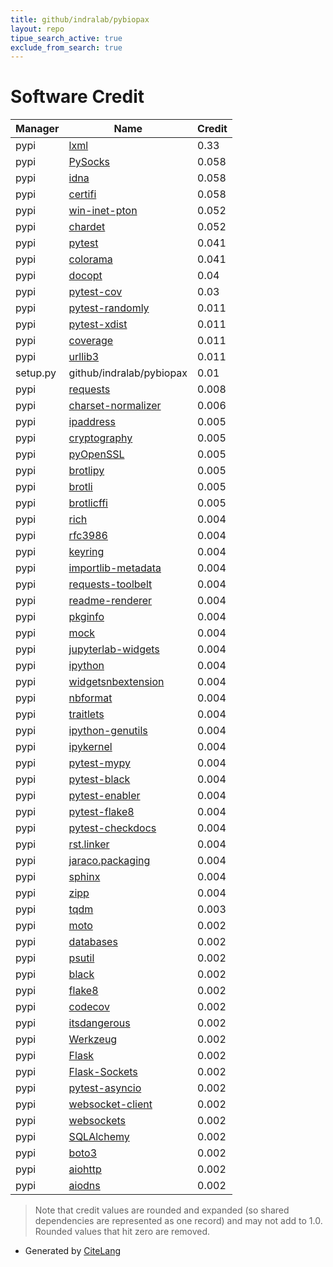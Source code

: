 ```yaml
---
title: github/indralab/pybiopax
layout: repo
tipue_search_active: true
exclude_from_search: true
---
```

# Software Credit

|Manager|Name|Credit|
|-------|----|------|
|pypi|[lxml](https://lxml.de/)|0.33|
|pypi|[PySocks](https://github.com/Anorov/PySocks)|0.058|
|pypi|[idna](https://github.com/kjd/idna)|0.058|
|pypi|[certifi](https://certifiio.readthedocs.io/en/latest/)|0.058|
|pypi|[win-inet-pton](https://github.com/hickeroar/win_inet_pton)|0.052|
|pypi|[chardet](https://github.com/chardet/chardet)|0.052|
|pypi|[pytest](https://pypi.org/project/pytest)|0.041|
|pypi|[colorama](https://github.com/tartley/colorama)|0.041|
|pypi|[docopt](https://pypi.org/project/docopt)|0.04|
|pypi|[pytest-cov](https://pypi.org/project/pytest-cov)|0.03|
|pypi|[pytest-randomly](https://pypi.org/project/pytest-randomly)|0.011|
|pypi|[pytest-xdist](https://pypi.org/project/pytest-xdist)|0.011|
|pypi|[coverage](https://pypi.org/project/coverage)|0.011|
|pypi|[urllib3](https://urllib3.readthedocs.io/)|0.011|
|setup.py|github/indralab/pybiopax|0.01|
|pypi|[requests](https://requests.readthedocs.io)|0.008|
|pypi|[charset-normalizer](https://github.com/ousret/charset_normalizer)|0.006|
|pypi|[ipaddress](https://github.com/phihag/ipaddress)|0.005|
|pypi|[cryptography](https://github.com/pyca/cryptography)|0.005|
|pypi|[pyOpenSSL](https://pyopenssl.org/)|0.005|
|pypi|[brotlipy](https://pypi.org/project/brotlipy)|0.005|
|pypi|[brotli](https://pypi.org/project/brotli)|0.005|
|pypi|[brotlicffi](https://pypi.org/project/brotlicffi)|0.005|
|pypi|[rich](https://pypi.org/project/rich)|0.004|
|pypi|[rfc3986](https://pypi.org/project/rfc3986)|0.004|
|pypi|[keyring](https://pypi.org/project/keyring)|0.004|
|pypi|[importlib-metadata](https://pypi.org/project/importlib-metadata)|0.004|
|pypi|[requests-toolbelt](https://pypi.org/project/requests-toolbelt)|0.004|
|pypi|[readme-renderer](https://pypi.org/project/readme-renderer)|0.004|
|pypi|[pkginfo](https://pypi.org/project/pkginfo)|0.004|
|pypi|[mock](https://pypi.org/project/mock)|0.004|
|pypi|[jupyterlab-widgets](https://pypi.org/project/jupyterlab-widgets)|0.004|
|pypi|[ipython](https://pypi.org/project/ipython)|0.004|
|pypi|[widgetsnbextension](https://pypi.org/project/widgetsnbextension)|0.004|
|pypi|[nbformat](https://pypi.org/project/nbformat)|0.004|
|pypi|[traitlets](https://pypi.org/project/traitlets)|0.004|
|pypi|[ipython-genutils](https://pypi.org/project/ipython-genutils)|0.004|
|pypi|[ipykernel](https://pypi.org/project/ipykernel)|0.004|
|pypi|[pytest-mypy](https://pypi.org/project/pytest-mypy)|0.004|
|pypi|[pytest-black](https://pypi.org/project/pytest-black)|0.004|
|pypi|[pytest-enabler](https://pypi.org/project/pytest-enabler)|0.004|
|pypi|[pytest-flake8](https://pypi.org/project/pytest-flake8)|0.004|
|pypi|[pytest-checkdocs](https://pypi.org/project/pytest-checkdocs)|0.004|
|pypi|[rst.linker](https://pypi.org/project/rst.linker)|0.004|
|pypi|[jaraco.packaging](https://pypi.org/project/jaraco.packaging)|0.004|
|pypi|[sphinx](https://pypi.org/project/sphinx)|0.004|
|pypi|[zipp](https://pypi.org/project/zipp)|0.004|
|pypi|[tqdm](https://tqdm.github.io)|0.003|
|pypi|[moto](https://pypi.org/project/moto)|0.002|
|pypi|[databases](https://pypi.org/project/databases)|0.002|
|pypi|[psutil](https://pypi.org/project/psutil)|0.002|
|pypi|[black](https://pypi.org/project/black)|0.002|
|pypi|[flake8](https://pypi.org/project/flake8)|0.002|
|pypi|[codecov](https://pypi.org/project/codecov)|0.002|
|pypi|[itsdangerous](https://pypi.org/project/itsdangerous)|0.002|
|pypi|[Werkzeug](https://pypi.org/project/Werkzeug)|0.002|
|pypi|[Flask](https://pypi.org/project/Flask)|0.002|
|pypi|[Flask-Sockets](https://pypi.org/project/Flask-Sockets)|0.002|
|pypi|[pytest-asyncio](https://pypi.org/project/pytest-asyncio)|0.002|
|pypi|[websocket-client](https://pypi.org/project/websocket-client)|0.002|
|pypi|[websockets](https://pypi.org/project/websockets)|0.002|
|pypi|[SQLAlchemy](https://pypi.org/project/SQLAlchemy)|0.002|
|pypi|[boto3](https://pypi.org/project/boto3)|0.002|
|pypi|[aiohttp](https://pypi.org/project/aiohttp)|0.002|
|pypi|[aiodns](https://pypi.org/project/aiodns)|0.002|


> Note that credit values are rounded and expanded (so shared dependencies are represented as one record) and may not add to 1.0. Rounded values that hit zero are removed.


- Generated by [CiteLang](https://github.com/vsoch/citelang)
